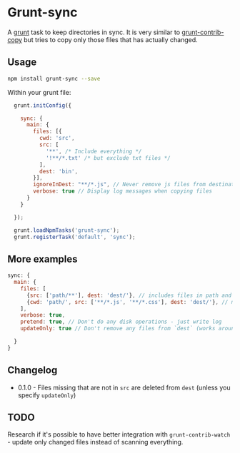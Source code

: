 # Grunt-sync

A [grunt](http://github.com/gruntjs/grunt/) task to keep directories in sync.
It is very similar to [grunt-contrib-copy](https://github.com/gruntjs/grunt-contrib-copy) but
tries to copy only those files that has actually changed.

## Usage

```bash
npm install grunt-sync --save
```

Within your grunt file:

```javascript
  grunt.initConfig({

    sync: {
      main: {
        files: [{
          cwd: 'src',
          src: [
            '**', /* Include everything */
            '!**/*.txt' /* but exclude txt files */
          ],
          dest: 'bin',
        }],
        ignoreInDest: "**/*.js", // Never remove js files from destination
        verbose: true // Display log messages when copying files
      }
    }

  });

  grunt.loadNpmTasks('grunt-sync');
  grunt.registerTask('default', 'sync');
```

## More examples
```javascript
sync: {
  main: {
    files: [
      {src: ['path/**'], dest: 'dest/'}, // includes files in path and its subdirs
      {cwd: 'path/', src: ['**/*.js', '**/*.css'], dest: 'dest/'}, // makes all src relative to cwd
    ],
    verbose: true,
    pretend: true, // Don't do any disk operations - just write log
    updateOnly: true // Don't remove any files from `dest` (works around 30% faster)

  }
}
```

## Changelog
* 0.1.0 - Files missing that are not in `src` are deleted from `dest` (unless you specify `updateOnly`)


## TODO
Research if it's possible to have better integration with `grunt-contrib-watch` - update only changed files instead of scanning everything.